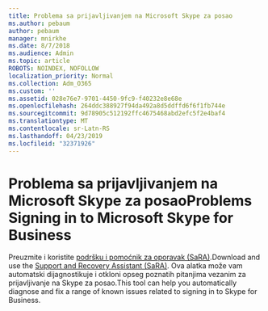 ```yaml
---
title: Problema sa prijavljivanjem na Microsoft Skype za posao
ms.author: pebaum
author: pebaum
manager: mnirkhe
ms.date: 8/7/2018
ms.audience: Admin
ms.topic: article
ROBOTS: NOINDEX, NOFOLLOW
localization_priority: Normal
ms.collection: Adm_O365
ms.custom: ''
ms.assetid: 028e76e7-9701-4450-9fc9-f40232e8e68e
ms.openlocfilehash: 264ddc388927f94da492a8d5ddffd6f6f1fb744e
ms.sourcegitcommit: 9d78905c512192ffc4675468abd2efc5f2e4baf4
ms.translationtype: MT
ms.contentlocale: sr-Latn-RS
ms.lasthandoff: 04/23/2019
ms.locfileid: "32371926"
---
```

# <a name="problems-signing-in-to-microsoft-skype-for-business"></a><span data-ttu-id="6c54e-102">Problema sa prijavljivanjem na Microsoft Skype za posao</span><span class="sxs-lookup"><span data-stu-id="6c54e-102">Problems Signing in to Microsoft Skype for Business</span></span>

<span data-ttu-id="6c54e-103">Preuzmite i koristite [podršku i pomoćnik za oporavak (SaRA)](https://diagnostics.outlook.com/#/).</span><span class="sxs-lookup"><span data-stu-id="6c54e-103">Download and use the [Support and Recovery Assistant (SaRA)](https://diagnostics.outlook.com/#/).</span></span> <span data-ttu-id="6c54e-104">Ova alatka može vam automatski dijagnostikuje i otkloni opseg poznatih pitanjima vezanim za prijavljivanje na Skype za posao.</span><span class="sxs-lookup"><span data-stu-id="6c54e-104">This tool can help you automatically diagnose and fix a range of known issues related to signing in to Skype for Business.</span></span>
  

